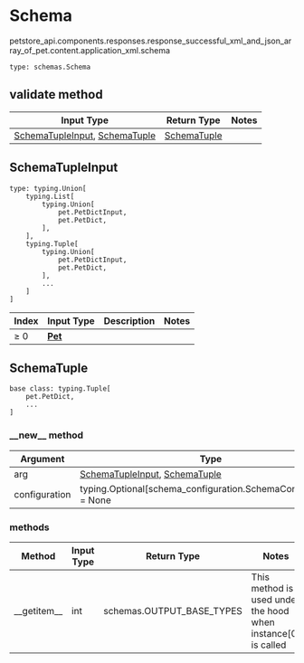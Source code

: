 # Schema
petstore_api.components.responses.response_successful_xml_and_json_array_of_pet.content.application_xml.schema
```
type: schemas.Schema
```

## validate method
Input Type | Return Type | Notes
------------ | ------------- | -------------
[SchemaTupleInput](#schematupleinput), [SchemaTuple](#schematuple) | [SchemaTuple](#schematuple) |

## SchemaTupleInput
```
type: typing.Union[
    typing.List[
        typing.Union[
            pet.PetDictInput,
            pet.PetDict,
        ],
    ],
    typing.Tuple[
        typing.Union[
            pet.PetDictInput,
            pet.PetDict,
        ],
        ...
    ]
]
```
Index | Input Type | Description | Notes
------------- | ------------- | ------------- | -------------
≥ 0 | [**Pet**](pet.md) |  |

## SchemaTuple
```
base class: typing.Tuple[
    pet.PetDict,
    ...
]
```
### &lowbar;&lowbar;new&lowbar;&lowbar; method
Argument | Type
-------- | ------
arg      | [SchemaTupleInput](#schematupleinput), [SchemaTuple](#schematuple)
configuration | typing.Optional[schema_configuration.SchemaConfiguration] = None

### methods
Method | Input Type | Return Type | Notes
------ | ---------- | ----------- | ------
&lowbar;&lowbar;getitem&lowbar;&lowbar; | int | schemas.OUTPUT_BASE_TYPES | This method is used under the hood when instance[0] is called
